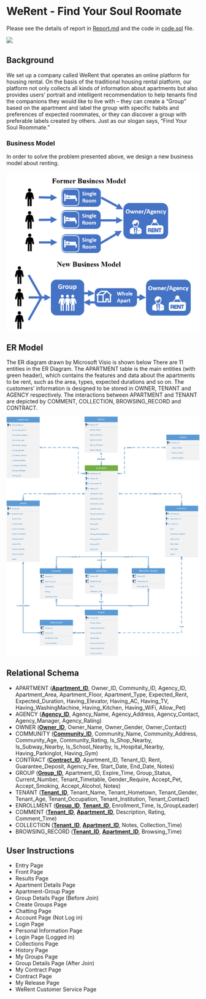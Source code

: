 # WeRent - Find Your Soul Roomate

Please see the details of report in [Report.md](https://github.com/rogerchenfz/WeRent/blob/master/Report.md) and the code in [code.sql](https://github.com/rogerchenfz/WeRent/blob/master/code.sql) file.

![](https://github.com/rogerchenfz/WeRent/blob/master/logo.png)

## Background

We set up a company called WeRent that operates an online platform for housing  rental. On the basis of the traditional housing rental platform, our platform not only  collects all kinds of information about apartments but also provides users’ portrait and  intelligent recommendation to help tenants find the companions they would like to live  with – they can create a “Group” based on the apartment and label the group with  specific habits and preferences of expected roommates, or they can discover a group  with preferable labels created by others. Just as our slogan says, “Find Your Soul Roommate.”

### Business Model

In order to solve the problem presented above, we design a new business model about renting. 

![](https://github.com/rogerchenfz/WeRent/blob/master/Bussiness_Model_Comparison.png)

## ER Model

The ER diagram drawn by Microsoft Visio is shown below There are 11 entities in the ER Diagram. The APARTMENT table is the main entities (with green  header), which contains the features and data about the apartments to be rent, such as the area, types, expected durations and so on. The customers’ information is designed to be stored in OWNER, TENANT and AGENCY respectively. The interactions between APARTMENT and TENANT are depicted by COMMENT, COLLECTION,  BROWSING_RECORD and CONTRACT.

![](https://github.com/rogerchenfz/WeRent/blob/master/ER_diagram.png)

## Relational Schema

- APARTMENT (**<u>Apartment_ID</u>**, Owner_ID, Community_ID, Agency_ID, Apartment_Area,  Apartment_Floor, Apartment_Type, Expected_Rent, Expected_Duration, Having_Elevator,  Having_AC, Having_TV, Having_WashingMachine, Having_Kitchen, Having_WiFi, Allow_Pet)
- AGENCY (**<u>Agency_ID</u>**, Agency_Name, Agency_Address, Agency_Contact, Agency_Manager,  Agency_Rating)
- OWNER (**<u>Owner_ID</u>**, Owner_Name, Owner_Gender, Owner_Contact)
- COMMUNITY (**<u>Community_ID</u>**, Community_Name, Community_Address, Community_Age,  Community_Rating, Is_Shop_Nearby, Is_Subway_Nearby, Is_School_Nearby, Is_Hospital_Nearby,  Having_Parkinglot, Having_Gym)
- CONTRACT (**<u>Contract_ID</u>**, Apartment_ID, Tenant_ID, Rent, Guarantee_Deposit, Agency_Fee,  Start_Date, End_Date, Notes)
- GROUP (**<u>Group_ID</u>**, Apartment_ID, Expire_Time, Group_Status, Current_Number,  Tenant_Timetable, Gender_Require, Accept_Pet, Accept_Smoking, Accept_Alcohol, Notes)
- TENANT (**<u>Tenant_ID</u>**, Tenant_Name, Tenant_Hometown, Tenant_Gender, Tenant_Age,  Tenant_Occupation, Tenant_Institution, Tenant_Contact)
- ENROLLMENT (**<u>Group_ID</u>**, **<u>Tenant_ID</u>**, Enrollment_Time, Is_GroupLeader)
- COMMENT (**<u>Tenant_ID</u>**, **<u>Apartment_ID</u>**, Description, Rating, Comment_Time)
- COLLECTION (**<u>Tenant_ID</u>**, **<u>Apartment_ID</u>**, Notes, Collection_Time)
- BROWSING_RECORD (**<u>Tenant_ID</u>**, **<u>Apartment_ID</u>**, Browsing_Time)

## User Instructions

- Entry Page
- Front Page
- Results Page
- Apartment Details Page
- Apartment-Group Page
- Group Details Page (Before Join)
- Create Groups Page
- Chatting Page
- Account Page (Not Log in)
- Login Page
- Personal Information Page
- Login Page (Logged in)
- Collections Page
- History Page
- My Groups Page
- Group Details Page (After Join)
- My Contract Page
- Contract Page
- My Release Page
- WeRent Customer Service Page
